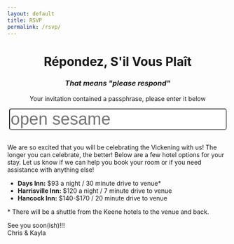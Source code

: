 ```yaml
---
layout: default
title: RSVP
permalink: /rsvp/
---
```

<div class="home-page">
  <div class="page-wide-image smiling-like-idiots">
  </div>
  <div class="content wrapper">
    <center>
      <h1>Répondez, S'il Vous Plaît</h1>
      <h3><i>That means "please respond"</i></h3>
      <!-- i looked it up -->
      <p>Your invitation contained a passphrase, please enter it below</p>
      <input style="font-size: 38px; border-radius: 5px;" type="text" name="whyareyoulookingatthis" id="seriouslygoaway" placeholder="open sesame" />
    </center>
    <br />
    <p>
      We are so excited that you will be celebrating the Vickening with us! The longer you can celebrate, the better! Below are a few hotel options for your stay. Let us know if we can help you book your room or if you need assistance with anything else! 
    </p>
    <p>
      <ul>
        <li><b>Days Inn:</b> $93 a night / 30 minute drive to venue*  </li>
        <li><b>Harrisville Inn:</b> $120 a night / 7 minute drive to venue </li>
        <li><b>Hancock Inn:</b> $140-$170 /  20 minute drive to venue </li>
      </ul>
    </p>
    <p>
      * There will be a shuttle from the Keene hotels to the venue and back.
    </p>
    <p>
      See you soon(ish)!!!
      <br />
      Chris &amp; Kayla
    </p>
  </div>
</div>

<script type="text/javascript" src="{{ "/js/rsvp.js" | prepend: site.baseurl }}"></script>
